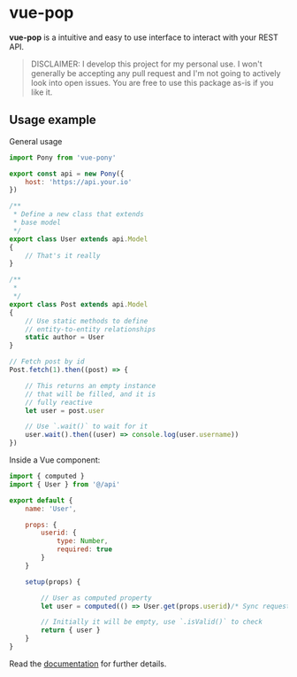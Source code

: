 # vue-pop

**vue-pop** is a intuitive and easy to use interface to interact with your REST API.

> DISCLAIMER: I develop this project for my personal use. I won't generally be accepting any pull request and I'm not going to actively look into open issues. You are free to use this package as-is if you like it.

Usage example
-------------

General usage

```javascript
import Pony from 'vue-pony'

export const api = new Pony({
	host: 'https://api.your.io'
})

/**
 * Define a new class that extends
 * base model
 */
export class User extends api.Model
{
	// That's it really
}

/**
 * 
 */
export class Post extends api.Model
{
	// Use static methods to define
	// entity-to-entity relationships
	static author = User
}

// Fetch post by id
Post.fetch(1).then((post) => {

	// This returns an empty instance
	// that will be filled, and it is
	// fully reactive
	let user = post.user

	// Use `.wait()` to wait for it
	user.wait().then((user) => console.log(user.username))
})
```

Inside a Vue component:

```javascript
import { computed }
import { User } from '@/api'

export default {
	name: 'User',

	props: {
		userid: {
			type: Number,
			required: true
		}
	}

	setup(props) {

		// User as computed property
		let user = computed(() => User.get(props.userid)/* Sync request */)

		// Initially it will be empty, use `.isValid()` to check
		return { user }
	}
}
```

Read the [documentation]() for further details.